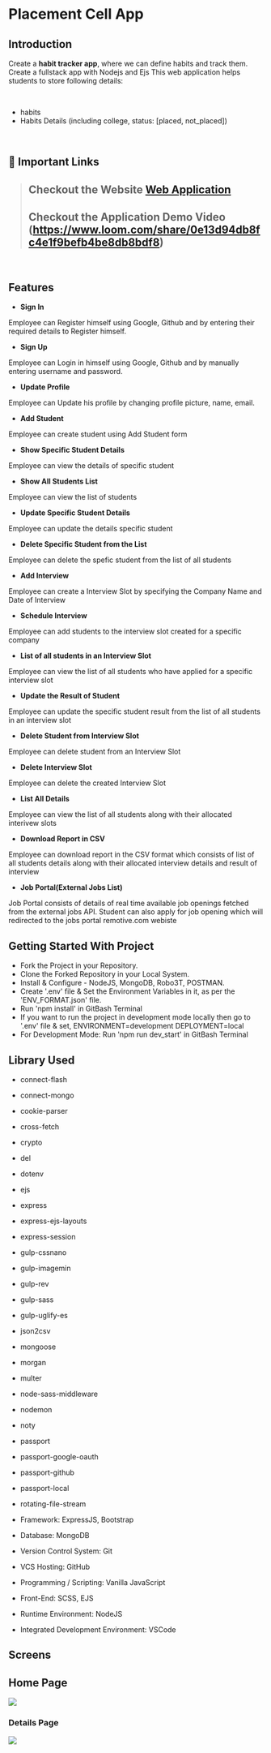 # Placement Cell App

## Introduction

Create a **habit tracker app**, where we can define habits and track them. Create a fullstack app with Nodejs and Ejs
This web application helps students to store following details:

<br/>

-  habits
-	Habits Details (including college, status: [placed, not_placed])



<br/>

## 🔗 Important Links

> ## Checkout the Website [Web Application](https://habbit-tracker-1etn.onrender.com)
>
> ## Checkout the Application Demo Video (https://www.loom.com/share/0e13d94db8fc4e1f9befb4be8db8bdf8)

<br/>

## Features

- **Sign In**
<p> Employee can Register himself using Google, Github and by entering their required details to Register himself.</p>

- **Sign Up**
<p> Employee can Login in himself using Google, Github and by manually entering username and password.</p>

- **Update Profile**
<p> Employee can Update his profile by changing profile picture, name, email.</p>

- **Add Student**
<p> Employee can create student using Add Student form </p>

- **Show Specific Student Details**
<p>Employee can view the details of specific student</p>

- **Show All Students List**
<p>Employee can view the list of students</p>

- **Update Specific Student Details**
<p>Employee can update the details specific student</p>

- **Delete Specific Student from the List**
<p>Employee can delete the spefic student from the list of all students</p>

- **Add Interview**
<p>Employee can create a Interview Slot by specifying the Company Name and Date of Interview</p>

- **Schedule Interview**
<p>Employee can add students to the interview slot created for a specific company</p>

- **List of all students in an Interview Slot**
<p>Employee can view the list of all students who have applied for a specific interview slot</p>

- **Update the Result of Student**
<p>Employee can update the specific student result from the list of all students in an interview slot</p>

- **Delete Student from Interview Slot**
<p>Employee can delete student from an Interview Slot</p>

- **Delete Interview Slot**
<p>Employee can delete the created Interview Slot</p>

- **List All Details**
<p>Employee can view the list of all students along with their allocated interivew slots</p>

- **Download Report in CSV**
<p>Employee can download report in the CSV format which consists of list of all students details along with their allocated interview details and result of interview</p>

- **Job Portal(External Jobs List)**
<p>Job Portal consists of details of real time available job openings fetched from the external jobs API. Student can also apply for job opening which will redirected to the jobs portal remotive.com webiste</p>


## Getting Started With Project
- Fork the Project in your Repository.
- Clone the Forked Repository in your Local System.
- Install & Configure - NodeJS, MongoDB, Robo3T, POSTMAN.
- Create '.env' file & Set the Environment Variables in it, as per the 'ENV_FORMAT.json' file.
- Run 'npm install' in GitBash Terminal
- If you want to run the project in development mode locally then go to '.env' file & set,
  ENVIRONMENT=development
  DEPLOYMENT=local
- For Development Mode:
  Run 'npm run dev_start' in GitBash Terminal
## Library Used
- connect-flash
- connect-mongo
- cookie-parser
- cross-fetch
- crypto
- del
- dotenv
- ejs
- express
- express-ejs-layouts
- express-session
- gulp-cssnano
- gulp-imagemin
- gulp-rev
- gulp-sass
- gulp-uglify-es
- json2csv
- mongoose
- morgan
- multer
- node-sass-middleware
- nodemon
- noty
- passport
- passport-google-oauth
- passport-github
- passport-local
- rotating-file-stream

- Framework: ExpressJS, Bootstrap
- Database: MongoDB
- Version Control System: Git
- VCS Hosting: GitHub
- Programming / Scripting: Vanilla JavaScript
- Front-End: SCSS, EJS
- Runtime Environment: NodeJS
- Integrated Development Environment: VSCode


## Screens

<p align="justify">

## Home Page 
<img src="E:\Skill Test backend\Skill Test-1\Habit Tracking App\assets\screenshots\habitTracking.png">

### Details Page
<img src="E:\Skill Test backend\Skill Test-1\Habit Tracking App\assets\screenshots\details.png">


</p>
